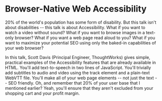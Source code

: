 # Browser-Native Web Accessibility

20% of the world's population has some form of disability. But this talk isn't about disabilities -- this talk is about Accessibility. What if you want to watch a video without sound? What if you want to browse images in a text-only browser? What if you want a web page read aloud to you? What if you want to maximize your potential SEO using only the baked-in capabilities of your web browser? 

In this talk, Scott Davis (Principal Engineer, ThoughtWorks) gives simple, practical examples of the Accessibility features that are already available in HTML. You'll add text-to-speech in two lines of JavaScript. You'll trivially add subtitles to audio and video using the track element and a plain-text WebVTT file. You'll make all of your web page elements -- not just the text -- SEO friendly. Oh, and remember that 20% of your user base that I mentioned earlier? Yeah, you'll ensure that they aren't excluded from your shopping cart and your profit margin. 




